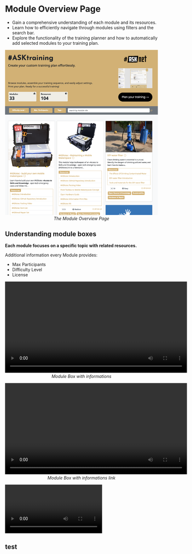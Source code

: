 # Module Overview Page

+ Gain a comprehensive understanding of each module and its resources.
+ Learn how to efficiently navigate through modules using filters and the search bar.
+ Explore the functionality of the training planner and how to automatically add selected modules to your training plan.

<p align="center" width="100%"><img width="600" src="images/module_overview_page/module_overview.png" alt="Module Overview Page"/><br><em>The Module Overview Page</em></p>

## Understanding module boxes
__Each module focuses on a specific topic with related resources.__

Additional information every Module provides:
+ Max Participants
+ Difficulty Level
+ License

<p align="center" width="100%">
<video width="600" <source src="images/module_overview_page/module-topic_additional_info.mp4"></source></video>
<br><em>Module Box with informations</em></p>

<p align="center" width="100%">
<video width="600" <source src="https://github.com/walthierer/webinar_1-ASKtraining/blob/main/images/module_overview_page/module-topic_additional_info.mov"></source></video>
<br><em>Module Box with informations link</em></p>

<video width="320" controls>
  <source src="./images/module_overview_page/module-topic_additional_info.mp4" type="video/mp4">
  Dein Browser unterstützt das Video-Tag nicht.
</video>


## test
